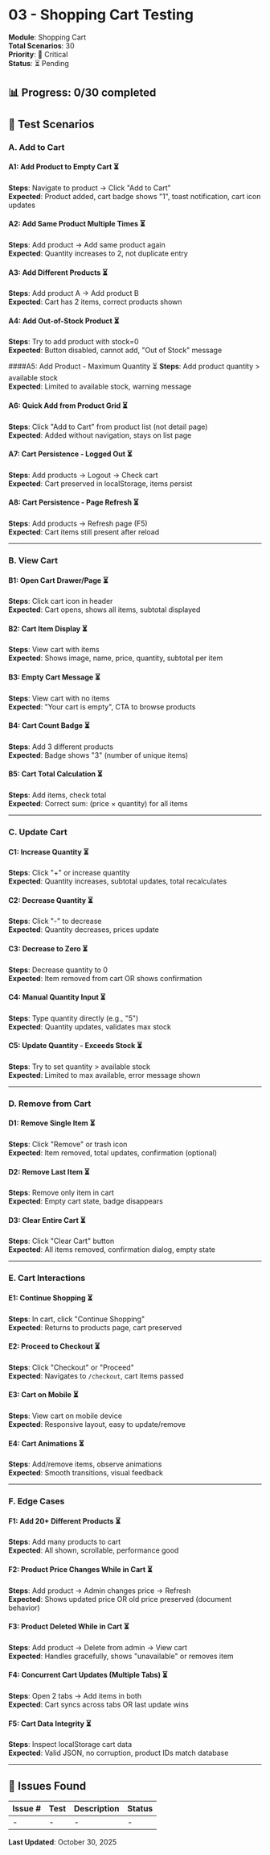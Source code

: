 # 03 - Shopping Cart Testing

**Module**: Shopping Cart  
**Total Scenarios**: 30  
**Priority**: 🔴 Critical  
**Status**: ⏳ Pending

## 📊 Progress: 0/30 completed

## 🎯 Test Scenarios

### A. Add to Cart

#### A1: Add Product to Empty Cart ⏳
**Steps**: Navigate to product → Click "Add to Cart"  
**Expected**: Product added, cart badge shows "1", toast notification, cart icon updates  

#### A2: Add Same Product Multiple Times ⏳
**Steps**: Add product → Add same product again  
**Expected**: Quantity increases to 2, not duplicate entry  

#### A3: Add Different Products ⏳
**Steps**: Add product A → Add product B  
**Expected**: Cart has 2 items, correct products shown  

#### A4: Add Out-of-Stock Product ⏳
**Steps**: Try to add product with stock=0  
**Expected**: Button disabled, cannot add, "Out of Stock" message  

####A5: Add Product - Maximum Quantity ⏳
**Steps**: Add product quantity > available stock  
**Expected**: Limited to available stock, warning message  

#### A6: Quick Add from Product Grid ⏳
**Steps**: Click "Add to Cart" from product list (not detail page)  
**Expected**: Added without navigation, stays on list page  

#### A7: Cart Persistence - Logged Out ⏳
**Steps**: Add products → Logout → Check cart  
**Expected**: Cart preserved in localStorage, items persist  

#### A8: Cart Persistence - Page Refresh ⏳
**Steps**: Add products → Refresh page (F5)  
**Expected**: Cart items still present after reload  

---

### B. View Cart

#### B1: Open Cart Drawer/Page ⏳
**Steps**: Click cart icon in header  
**Expected**: Cart opens, shows all items, subtotal displayed  

#### B2: Cart Item Display ⏳
**Steps**: View cart with items  
**Expected**: Shows image, name, price, quantity, subtotal per item  

#### B3: Empty Cart Message ⏳
**Steps**: View cart with no items  
**Expected**: "Your cart is empty", CTA to browse products  

#### B4: Cart Count Badge ⏳
**Steps**: Add 3 different products  
**Expected**: Badge shows "3" (number of unique items)  

#### B5: Cart Total Calculation ⏳
**Steps**: Add items, check total  
**Expected**: Correct sum: (price × quantity) for all items  

---

### C. Update Cart

#### C1: Increase Quantity ⏳
**Steps**: Click "+" or increase quantity  
**Expected**: Quantity increases, subtotal updates, total recalculates  

#### C2: Decrease Quantity ⏳
**Steps**: Click "-" to decrease  
**Expected**: Quantity decreases, prices update  

#### C3: Decrease to Zero ⏳
**Steps**: Decrease quantity to 0  
**Expected**: Item removed from cart OR shows confirmation  

#### C4: Manual Quantity Input ⏳
**Steps**: Type quantity directly (e.g., "5")  
**Expected**: Quantity updates, validates max stock  

#### C5: Update Quantity - Exceeds Stock ⏳
**Steps**: Try to set quantity > available stock  
**Expected**: Limited to max available, error message shown  

---

### D. Remove from Cart

#### D1: Remove Single Item ⏳
**Steps**: Click "Remove" or trash icon  
**Expected**: Item removed, total updates, confirmation (optional)  

#### D2: Remove Last Item ⏳
**Steps**: Remove only item in cart  
**Expected**: Empty cart state, badge disappears  

#### D3: Clear Entire Cart ⏳
**Steps**: Click "Clear Cart" button  
**Expected**: All items removed, confirmation dialog, empty state  

---

### E. Cart Interactions

#### E1: Continue Shopping ⏳
**Steps**: In cart, click "Continue Shopping"  
**Expected**: Returns to products page, cart preserved  

#### E2: Proceed to Checkout ⏳
**Steps**: Click "Checkout" or "Proceed"  
**Expected**: Navigates to `/checkout`, cart items passed  

#### E3: Cart on Mobile ⏳
**Steps**: View cart on mobile device  
**Expected**: Responsive layout, easy to update/remove  

#### E4: Cart Animations ⏳
**Steps**: Add/remove items, observe animations  
**Expected**: Smooth transitions, visual feedback  

---

### F. Edge Cases

#### F1: Add 20+ Different Products ⏳
**Steps**: Add many products to cart  
**Expected**: All shown, scrollable, performance good  

#### F2: Product Price Changes While in Cart ⏳
**Steps**: Add product → Admin changes price → Refresh  
**Expected**: Shows updated price OR old price preserved (document behavior)  

#### F3: Product Deleted While in Cart ⏳
**Steps**: Add product → Delete from admin → View cart  
**Expected**: Handles gracefully, shows "unavailable" or removes item  

#### F4: Concurrent Cart Updates (Multiple Tabs) ⏳
**Steps**: Open 2 tabs → Add items in both  
**Expected**: Cart syncs across tabs OR last update wins  

#### F5: Cart Data Integrity ⏳
**Steps**: Inspect localStorage cart data  
**Expected**: Valid JSON, no corruption, product IDs match database  

---

## 🐛 Issues Found

| Issue # | Test | Description | Status |
|---------|------|-------------|--------|
| - | - | - | - |

**Last Updated**: October 30, 2025
